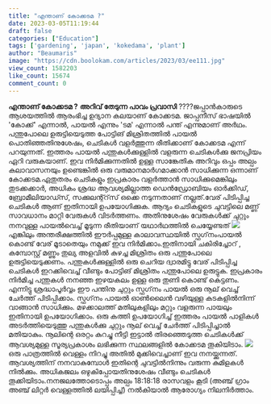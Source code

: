 ```yaml
---
title: "എന്താണ് കോക്കടമ ?"
date: 2023-03-05T11:19:44
draft: false
categories: ["Education"]
tags: ['gardening', 'japan', 'kokedama', 'plant']
author: "Beaumaris"
image: "https://cdn.boolokam.com/articles/2023/03/ee111.jpg"
view_count: 1582203
like_count: 15674
comment_count: 0
---
```


**എന്താണ് കോക്കടമ ?** **അറിവ് തേടുന്ന പാവം പ്രവാസി** ????ജപ്പാന്‍കാരുടെ ആശയത്തില്‍ ആരംഭിച്ച ഉദ്യാന കലയാണ് കോക്കടമ. ജാപ്പനീസ് ഭാഷയില്‍ 'കോക്ക്' എന്നാല്‍, പായല്‍ എന്നും 'ടമ' എന്നാല്‍ പന്ത് എന്നുമാണ് അര്‍ഥം. പന്തുപോലെ ഉരുട്ടിയെടുത്ത പോട്ടിങ് മിശ്രിതത്തില്‍ പായല്‍ പൊതിഞ്ഞതിനുശേഷം, ചെടികള്‍ വളര്‍ത്തുന്ന രീതിക്കാണ് കോക്കടമ എന്ന് പറയുന്നത്. ഇത്തരം പായല്‍ പന്തുകള്‍ക്കുള്ളില്‍ വളരുന്ന ചെടികള്‍ക്കു ജനപ്രിയം ഏറി വരുകയാണ്. ഇവ നിര്‍മിക്കുന്നതില്‍ ഉള്ള സാങ്കേതിക അറിവും ഒപ്പം അല്പം കലാവാസനയും ഉണ്ടെങ്കില്‍ ഒരു വരുമാനമാര്‍ഗമാക്കാന്‍ സാധിക്കുന്ന ഒന്നാണ് കോക്കടമ.ഏതുതരം ചെടികളും ഇപ്രകാരം വളര്‍ത്താന്‍ സാധിക്കുമെങ്കിലും തുടക്കക്കാര്‍, അധികം ശ്രദ്ധ ആവശ്യമില്ലാത്ത ഡെന്‍ഡ്രോബിയം ഓര്‍ക്കിഡ്, ബ്രോമീലിയാഡ്സ്, സക്കുലന്റ്റ്‌സ് ഒക്കെ നടുന്നതാണ് നല്ലത്.വേര് പിടിപ്പിച്ച ചെടികള്‍ ആണ് ഇതിനായി ഉപയോഗിക്കുക. ആദ്യം ചെടികളുടെ ചുവട്ടിലെ മണ്ണ് സാവധാനം മാറ്റി വേരുകള്‍ വിടര്‍ത്തണം. അതിനുശേഷം വേരുകള്‍ക്ക് ചുറ്റും നനവുള്ള പായല്‍വെച്ച്‌ മൂടുന്ന രീതിയാണ് യഥാര്‍ഥത്തില്‍ ചെയ്യേണ്ടത് ![](https://cdn.boolokam.com/articles/2023/03/e222.jpg)എങ്കിലും അന്തരീക്ഷത്തില്‍ ഈര്‍പ്പമുള്ള കാലാവസ്ഥയില്‍ സ്ഫഗ്‌നംപായല്‍ കൊണ്ട് വേര് മൂടാതെയും നമുക്ക് ഇവ നിര്‍മിക്കാം.ഇതിനായി ചകിരിച്ചോറ് , കമ്പോസ്റ്റ് മണ്ണും തുല്യ അളവില്‍ കുഴച്ച മിശ്രിതം ഒരു പന്തുപോലെ ഉരുട്ടിയെടുക്കണം. പന്തുകള്‍ക്കുള്ളില്‍ ഒരു ചെറിയ ദ്വാരമിട്ടു വേര് പിടിപ്പിച്ച ചെടികള്‍ ഇറക്കിവെച്ച്‌ വീണ്ടും പോട്ടിങ് മിശ്രിതം പന്തുപോലെ ഉരുട്ടുക. ഇപ്രകാരം നിര്‍മിച്ച പന്തുകള്‍ നനഞ്ഞ ഇഴയകലം ഉള്ള ഒരു തുണി കൊണ്ട് കെട്ടണം. എന്നിട്ടു ശ്രദ്ധാപൂര്‍വ്വം ഈ പന്തിനു ചുറ്റും സ്ഫഗ്‌നം പായല്‍ ഒരു നൂല് വെച്ച്‌ ചേര്‍ത്ത് പിടിപ്പിക്കാം. സ്ഫഗ്‌നം പായല്‍ ഓണ്‍ലൈന്‍ വഴിയുള്ള കടകളില്‍നിന്ന് വാങ്ങാന്‍ സാധിക്കും. മഴക്കാലത്ത് മതിലുകളിലും മറ്റും വളരുന്ന പായലും ഇതിനായി ഉപയോഗിക്കാം. ഒരു കത്തി ഉപയോഗിച്ച്‌ ഇത്തരം പായല്‍ പാളികള്‍ അടര്‍ത്തിയെടുത്തു പന്തുകള്‍ക്കു ചുറ്റും നൂല് വെച്ച്‌ ചേര്‍ത്ത് പിടിപ്പിച്ചാല്‍ മതിയാകും. നൂലിന്റെ ഒരറ്റം കുറച്ചു നീട്ടി ഇട്ടാല്‍ തിരഞ്ഞെടുത്ത ചെടികള്‍ക്ക് ആവശ്യമുള്ള സൂര്യപ്രകാശം ലഭിക്കുന്ന സ്ഥലങ്ങളില്‍ കോക്കടമ തൂകിയിടാം. ![](https://cdn.boolokam.com/articles/2023/03/r2r2rr-1.jpg)ഒരു പാത്രത്തില്‍ വെള്ളം നിറച്ചു അതില്‍ മുക്കിവെച്ചാണ് ഇവ നനയ്ക്കുന്നത്. ആവശ്യത്തിന് നനവാകുമ്പോള്‍ ഇതിന്റെ ചുവട്ടില്‍നിന്നും വരുന്ന കുമിളകള്‍ നില്‍ക്കും. അധികജലം ഒഴുകിപ്പോയതിനുശേഷം വീണ്ടും ചെടികള്‍ തൂക്കിയിടാം.നനജലത്തോടൊപ്പം അല്പം 18:18:18 രാസവളം കൂടി (അഞ്ച് ഗ്രാം അഞ്ച് ലിറ്റര്‍ വെള്ളത്തില്‍ ലയിപ്പിച്ച്‌) നല്‍കിയാല്‍ ആരോഗ്യം നിലനിര്‍ത്താം.
